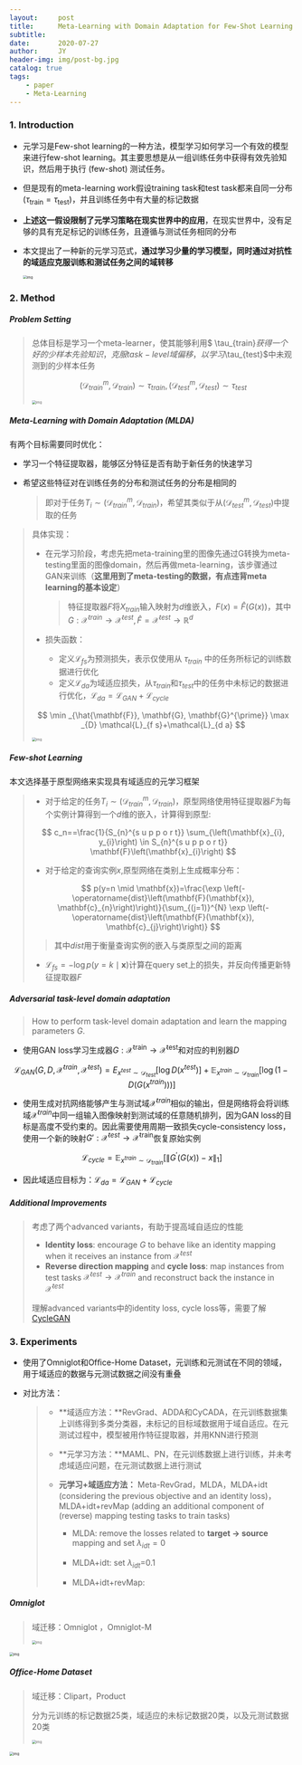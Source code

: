 ```yaml
---
layout:     post
title:      Meta-Learning with Domain Adaptation for Few-Shot Learning under Domain Shift
subtitle:   
date:       2020-07-27
author:     JY
header-img: img/post-bg.jpg
catalog: true
tags:
    - paper
    - Meta-Learning
---
```


### 1. Introduction

- 元学习是Few-shot learning的一种方法，模型学习如何学习一个有效的模型来进行few-shot learning。其主要思想是从一组训练任务中获得有效先验知识，然后用于执行 (few-shot) 测试任务。

- 但是现有的meta-learning work假设training task和test task都来自同一分布($\tau_{\text {train}}=\tau_{\text {test}}$)，并且训练任务中有大量的标记数据

- **上述这一假设限制了元学习策略在现实世界中的应用**，在现实世界中，没有足够的具有充足标记的训练任务，且遵循与测试任务相同的分布

- 本文提出了一种新的元学习范式，**通过学习少量的学习模型，同时通过对抗性的域适应克服训练和测试任务之间的域转移**

  <img src="https://github.com/ZJU-CVs/zju-cvs.github.io/raw/master/img/2020-07-07-fsl/20.png" alt="img" style="zoom:43%;" />

  

### 2. Method

##### Problem Setting

> 总体目标是学习一个meta-learner，使其能够利用$ \tau_{train}$获得一个好的少样本先验知识，克服task-level 域偏移，以学习$\tau_{test}$中未观测到的少样本任务        
>
> 
> $$
> \left(\mathcal{D}_{train}^{m}, \mathcal{D}_{train}\right) \sim \tau_{train},\left(\mathcal{D}_{test}^{m}, \mathcal{D}_{test}\right) \sim \tau_{test}
> $$
> 
>
> <img src="https://github.com/ZJU-CVs/zju-cvs.github.io/raw/master/img/2020-07-07-fsl/16.png" alt="img" style="zoom:43%;" />



##### **Meta-Learning with Domain Adaptation (MLDA)**

有两个目标需要同时优化：

- 学习一个特征提取器，能够区分特征是否有助于新任务的快速学习

- 希望这些特征对在训练任务的分布和测试任务的分布是相同的

  > 即对于任务$T_{i}\sim \left(\mathcal{D}_{train}^m, \mathcal{D}_{train}\right)$，希望其类似于从$\left(\mathcal{D}_{test}^{m}, \mathcal{D}_{test}\right)$中提取的任务



> 具体实现：
>
> - 在元学习阶段，考虑先把meta-training里的图像先通过G转换为meta-testing里面的图像domain，然后再做meta-learning，该步骤通过GAN来训练（**这里用到了meta-testing的数据，有点违背meta learning的基本设定**）
>
>   > 特征提取器$F$将$X_{train}$输入映射为$d$维嵌入，$F(x)=\hat{F}(G(x))$，其中$G: \mathcal{X}^{train} \rightarrow \mathcal{X}^{test},\hat{F}=\mathcal{X}^{test} \rightarrow \mathbb{R}^d$
>
>   
>
> - 损失函数：
>
>   - 定义$\mathcal{L}_{fs}$为预测损失，表示仅使用从 $\tau_{train}$ 中的任务所标记的训练数据进行优化
>   - 定义$\mathcal{L}_{da}$为域适应损失，从$\tau_{train}$和$\tau_{test}$中的任务中未标记的数据进行优化，$\mathcal{L}_{da}=\mathcal{L}_{GAN}+\mathcal{L}_{cycle}$
>
> $$
> \min _{\hat{\mathbf{F}}, \mathbf{G}, \mathbf{G}^{\prime}} \max _{D} \mathcal{L}_{f s}+\mathcal{L}_{d a}
> $$
>
> <img src="https://github.com/ZJU-CVs/zju-cvs.github.io/raw/master/img/2020-07-07-fsl/17.png" alt="img" style="zoom:43%;" />



##### Few-shot Learning

本文选择基于原型网络来实现具有域适应的元学习框架

> - 对于给定的任务$T_i \sim (\mathcal{D}_{train}^m,\mathcal{D}_{train})$，原型网络使用特征提取器$F$为每个实例计算得到一个$d$维的嵌入，计算得到原型:
>
> $$
> c_n==\frac{1}{S_{n}^{s u p p o r t}} \sum_{\left(\mathbf{x}_{i}, y_{i}\right) \in S_{n}^{s u p p o r t}} \mathbf{F}\left(\mathbf{x}_{i}\right)
> $$
>
> 
>
> - 对于给定的查询实例$x$,原型网络在类别上生成概率分布：
>
> $$
> p(y=n \mid \mathbf{x})=\frac{\exp \left(-\operatorname{dist}\left(\mathbf{F}(\mathbf{x}), \mathbf{c}_{n}\right)\right)}{\sum_{(j=1)}^{N} \exp \left(-\operatorname{dist}\left(\mathbf{F}(\mathbf{x}), \mathbf{c}_{j}\right)\right)}
> $$
>
> > 其中$dist$用于衡量查询实例的嵌入与类原型之间的距离
>
> 
>
> - $\mathcal{L}_{f s}=-\log p(y=k \mid \mathbf{x})$计算在query set上的损失，并反向传播更新特征提取器$F$



##### Adversarial task-level domain adaptation

> How to perform task-level domain adaptation and learn the mapping parameters $G$.

- 使用GAN loss学习生成器$G:\mathcal{X}^{\text {train}} \rightarrow \mathcal{X}^{\text {test}}$和对应的判别器$D$

$$
\mathcal{L}_{G A N}\left(G, D, \mathcal{X}^{train}, \mathcal{X}^{test}\right)=E_{x^{test} \sim \mathcal{D}_{test}}\left[\log D\left(x^{test}\right)\right]+\mathbb{E}_{x^{train} \sim \mathcal{D}_{ train}}\left[\log \left(1-D\left(G\left(x^{train}\right)\right)\right)\right]
$$



- 使用生成对抗网络能够产生与测试域$\mathcal{X}^{train}$相似的输出，但是网络将会将训练域$\mathcal{X}^{train}$中同一组输入图像映射到测试域的任意随机排列，因为GAN loss的目标是高度不受约束的。因此需要使用周期一致损失cycle-consistency loss，使用一个新的映射$G':\mathcal{X}^{test}\rightarrow \mathcal{X}^{\text {train}}$恢复原始实例

$$
\mathcal{L}_{cycle}=\mathbb{E}_{x^{train} \sim \mathcal{D}_{train}}\left[\left\|G^{\prime}(G(x))-x\right\|_{1}\right]
$$



- 因此域适应目标为：$\mathcal{L}_{da}=\mathcal{L}_{GAN}+\mathcal{L}_{cycle}$



##### Additional Improvements

> 考虑了两个advanced variants，有助于提高域自适应的性能
>
> - **Identity loss**: encourage $G$ to behave like an identity mapping when it receives an instance from $\mathcal{X}^{test}$
> - **Reverse direction mapping** and **cycle loss**: map instances from test tasks $\mathcal{X}^{test} \rightarrow \mathcal{X}^{train}$ and reconstruct back the instance in $\mathcal{X}^{test}$
>
> 理解advanced variants中的identity loss, cycle loss等，需要了解[CycleGAN](https://zju-cvs.github.io/2020/07/27/Unpaired-Image-to-Image-Translation-using-Cycle-Consistent-Adversarial-Networks/)

### 3. Experiments

- 使用了Omniglot和Ofﬁce-Home Dataset，元训练和元测试在不同的领域，用于域适应的数据与元测试数据之间没有重叠

- 对比方法：

  > - **域适应方法：**RevGrad、ADDA和CyCADA，在元训练数据集上训练得到多类分类器，未标记的目标域数据用于域自适应。在元测试过程中，模型被用作特征提取器，并用KNN进行预测
  >
  > - **元学习方法：**MAML、PN，在元训练数据上进行训练，并未考虑域适应问题，在元测试数据上进行测试
  >
  > - **元学习+域适应方法：** Meta-RevGrad，MLDA，MLDA+idt (considering the previous objective and an identity loss)，MLDA+idt+revMap (adding an additional component of (reverse) mapping testing tasks to train tasks)
  >
  >   - MLDA: remove the losses related to **target $\rightarrow$ source** mapping and set $\lambda_{idt}=0$
  >
  >   - MLDA+idt: set $\lambda_{idt}$=0.1
  >   - MLDA+idt+revMap: 

  

##### Omniglot 

> 域迁移：Omniglot ，Omniglot-M
>
> <img src="https://github.com/ZJU-CVs/zju-cvs.github.io/raw/master/img/2020-07-07-fsl/23.png" alt="img" style="zoom:43%;" />

<img src="https://github.com/ZJU-CVs/zju-cvs.github.io/raw/master/img/2020-07-07-fsl/21.png" alt="img" style="zoom:43%;" />

##### Office-Home Dataset

> 域迁移：Clipart，Product
>
> 分为元训练的标记数据25类，域适应的未标记数据20类，以及元测试数据20类
>
> <img src="https://github.com/ZJU-CVs/zju-cvs.github.io/raw/master/img/2020-07-07-fsl/24.png" alt="img" style="zoom:43%;" />

<img src="https://github.com/ZJU-CVs/zju-cvs.github.io/raw/master/img/2020-07-07-fsl/22.png" alt="img" style="zoom:43%;" />



